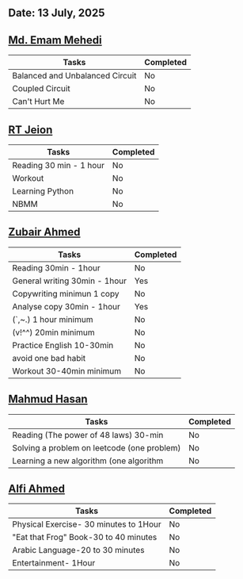 ## Date: 13 July, 2025

## [Md. Emam Mehedi](https://github.com/mdemammehedi-159)
|Tasks|Completed|
|-------|-----|
|Balanced and Unbalanced Circuit | No|
|Coupled Circuit | No|
|Can't Hurt Me | No|
## [RT Jeion](https://github.com/RT-Jeion)
|Tasks|Completed|
|-------|-----|
|Reading 30 min - 1 hour| No|
|Workout | No|
|Learning Python|No|
|NBMM|No|
## [Zubair Ahmed](https://github.com/zubair-rex)
|Tasks|Completed|
|-------|-----|
|Reading 30min - 1hour | No|
|General writing 30min - 1hour | Yes|
|Copywriting minimun 1 copy | No|
|Analyse copy 30min - 1hour | Yes|
|(`,~.) 1 hour minimum | No|
|(v!^^) 20min minimum | No|
|Practice English 10-30min | No|
|avoid one bad habit | No|
|Workout 30-40min minimum | No|
## [Mahmud Hasan](https://github.com/mahmud1223)
|Tasks|Completed|
|-------|-----|
|Reading (The power of 48 laws) 30-min| No|
|Solving a problem on leetcode (one problem) | No|
|Learning a new algorithm (one algorithm| No|
## [Alfi Ahmed](https://github.com/alfiahmed160)
|Tasks|Completed|
|-------|-----|
| Physical Exercise- 30 minutes to 1Hour | No|
|"Eat that Frog" Book-30 to 40 minutes| No|
|Arabic Language-20 to 30 minutes | No|
|Entertainment- 1Hour| No|
